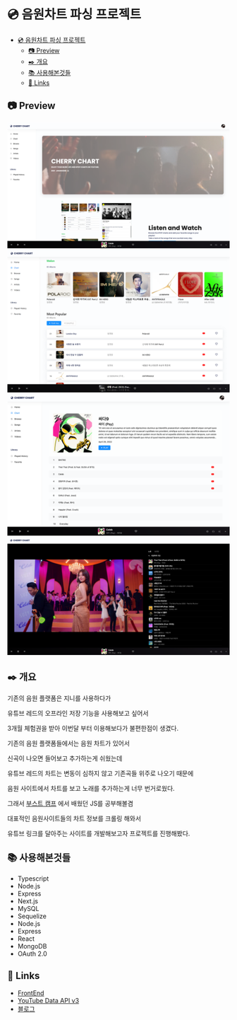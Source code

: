 # 💿 음원차트 파싱 프로젝트

<!-- @import "[TOC]" {cmd="toc" depthFrom=1 depthTo=6 orderedList=false} -->
<!-- code_chunk_output -->

- [💿 음원차트 파싱 프로젝트](#음원차트-파싱-프로젝트)
  - [📷 Preview](#preview)
  - [✒️ 개요](#️-개요)
  - [📚 사용해본것들](#사용해본것들)
  - [🔗 Links](#links)

<!-- /code_chunk_output -->

## 📷 Preview

<center><img src="./record/main-page.png"></center>
<center><img src="./record/preview.png"></center>
<center><img src="./record/album-detail.png"></center>
<center><img src="./record/playlist.png"></center>

## ✒️ 개요

기존의 음원 플랫폼은 지니를 사용하다가

유튜브 레드의 오프라인 저장 기능을 사용해보고 싶어서

3개월 체험권을 받아 이번달 부터 이용해보다가 불편한점이 생겼다.

기존의 음원 플랫폼들에서는 음원 차트가 있어서

신곡이 나오면 들어보고 추가하는게 쉬웠는데

유튜브 레드의 차트는 변동이 심하지 않고 기존곡들 위주로 나오기 때문에

음원 사이트에서 차트를 보고 노래를 추가하는게 너무 번거로웠다.

그래서 [부스트 캠프]('https://redgee.tistory.com/entry/asd') 에서 배웠던 JS를 공부해볼겸

대표적인 음원사이트들의 차트 정보를 크롤링 해와서

유튜브 링크를 달아주는 사이트를 개발해보고자 프로젝트를 진행해봤다.

## 📚 사용해본것들

- Typescript
- Node.js
- Express
- Next.js
- MySQL
- Sequelize
- Node.js
- Express
- React
- MongoDB
- OAuth 2.0

## 🔗 Links

- [FrontEnd](https://github.com/jihunhong/CherryChart-Client)
- [YouTube Data API v3](https://developers.google.com/youtube/v3/getting-started?hl=ko)
- [블로그](https://redgee.tistory.com/)

